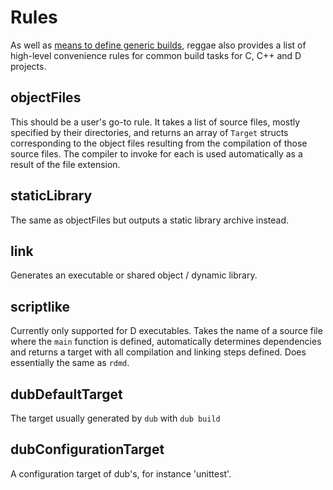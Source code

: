 Rules
======

As well as [means to define generic builds](basics.md), reggae also provides a list
of high-level convenience rules for common build tasks for C, C++ and D projects.


objectFiles
----------

This should be a user's go-to rule. It takes a list of source files, mostly specified by
their directories, and returns an array of `Target` structs corresponding to the object
files resulting from the compilation of those source files. The compiler to invoke for
each is used automatically as a result of the file extension.


staticLibrary
-------------

The same as objectFiles but outputs a static library archive instead.


link
----

Generates an executable or shared object / dynamic library.


scriptlike
----------

Currently only supported for D executables. Takes the name of a source file where the `main`
function is defined, automatically determines dependencies and returns a target with all
compilation and linking steps defined. Does essentially the same as `rdmd`.


dubDefaultTarget
----------------

The target usually generated by `dub` with `dub build`


dubConfigurationTarget
----------------------

A configuration target of dub's, for instance 'unittest'.
